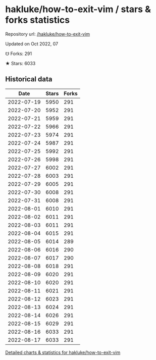 # hakluke/how-to-exit-vim / stars & forks statistics

Repository url: [/hakluke/how-to-exit-vim](https://github.com/hakluke/how-to-exit-vim)

Updated on Oct 2022, 07

☋ Forks: 291

★ Stars: 6033

## Historical data
| Date | Stars | Forks |
|------|-------|-------|
| 2022-07-19 | 5950 | 291 | 
| 2022-07-20 | 5952 | 291 | 
| 2022-07-21 | 5959 | 291 | 
| 2022-07-22 | 5966 | 291 | 
| 2022-07-23 | 5974 | 291 | 
| 2022-07-24 | 5987 | 291 | 
| 2022-07-25 | 5992 | 291 | 
| 2022-07-26 | 5998 | 291 | 
| 2022-07-27 | 6002 | 291 | 
| 2022-07-28 | 6003 | 291 | 
| 2022-07-29 | 6005 | 291 | 
| 2022-07-30 | 6008 | 291 | 
| 2022-07-31 | 6008 | 291 | 
| 2022-08-01 | 6010 | 291 | 
| 2022-08-02 | 6011 | 291 | 
| 2022-08-03 | 6011 | 291 | 
| 2022-08-04 | 6015 | 291 | 
| 2022-08-05 | 6014 | 289 | 
| 2022-08-06 | 6016 | 290 | 
| 2022-08-07 | 6017 | 290 | 
| 2022-08-08 | 6018 | 291 | 
| 2022-08-09 | 6020 | 291 | 
| 2022-08-10 | 6020 | 291 | 
| 2022-08-11 | 6021 | 291 | 
| 2022-08-12 | 6023 | 291 | 
| 2022-08-13 | 6024 | 291 | 
| 2022-08-14 | 6026 | 291 | 
| 2022-08-15 | 6029 | 291 | 
| 2022-08-16 | 6033 | 291 | 
| 2022-08-17 | 6033 | 291 | 


[Detailed charts & statistics for hakluke/how-to-exit-vim](https://reviewgithub.com/rep/hakluke/how-to-exit-vim)

